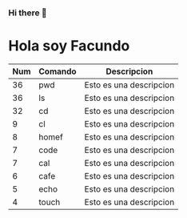 ### Hi there 👋

# Hola soy Facundo

|Num| Comando | Descripcion|
|---|---------|------------|
|36| pwd|Esto es una descripcion|
|36| ls|Esto es una descripcion|
|32| cd|Esto es una descripcion|
|9 |cl|Esto es una descripcion|
|8 |homef|Esto es una descripcion|
|7 |code|Esto es una descripcion|
|7 |cal|Esto es una descripcion|
|6 |cafe|Esto es una descripcion|
|5 |echo|Esto es una descripcion|
|4 |touch|Esto es una descripcion|

